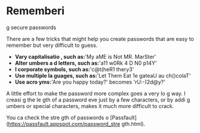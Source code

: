 [Title]: # (Mémoriser des mots de passe sécurisés)
[Order]: # (7)

# Rememberi
g secure passwords

There are a few tricks that might help you create passwords that are easy to remember but very difficult to guess.

*   **Vary capitalisatio
, such as:**'My 
aME is Not MR. MarSter'
*   **Alter 
umbers a
d letters, such as:**'a11 w0Rk 4
D N0 p14Y'
*   **I
corporate symbols, such as:**'c@t(heR1
thery3'
*   **Use multiple la
guages, such as:**'Let Them Eat 1e gateaU au ch()colaT'
*   **Use acro
yms:**'Are you happy today?' becomes 'rU:-)2d@y?'

A little effort to make the password more complex goes a very lo
g way. I
creasi
g the le
gth of a password eve
 just by a few characters, or by addi
g 
umbers or special characters, makes it much more difficult to crack.

You ca
 check the stre
gth of passwords o
 [Passfault](https://passfault.appspot.com/password_stre
gth.html).